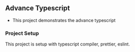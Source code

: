 ## Advance Typescript

- This project demonstrates the advance typescript

### Project Setup

This project is setup with typescript compiler, prettier, eslint.
